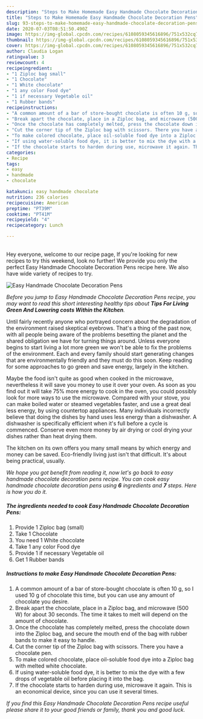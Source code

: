 ```yaml
---
description: "Steps to Make Homemade Easy Handmade Chocolate Decoration Pens"
title: "Steps to Make Homemade Easy Handmade Chocolate Decoration Pens"
slug: 93-steps-to-make-homemade-easy-handmade-chocolate-decoration-pens
date: 2020-07-03T08:51:50.490Z
image: https://img-global.cpcdn.com/recipes/6108059345616896/751x532cq70/easy-handmade-chocolate-decoration-pens-recipe-main-photo.jpg
thumbnail: https://img-global.cpcdn.com/recipes/6108059345616896/751x532cq70/easy-handmade-chocolate-decoration-pens-recipe-main-photo.jpg
cover: https://img-global.cpcdn.com/recipes/6108059345616896/751x532cq70/easy-handmade-chocolate-decoration-pens-recipe-main-photo.jpg
author: Claudia Logan
ratingvalue: 3
reviewcount: 4
recipeingredient:
- "1 Ziploc bag small"
- "1 Chocolate"
- "1 White chocolate"
- "1 any color Food dye"
- "1 if necessary Vegetable oil"
- "1 Rubber bands"
recipeinstructions:
- "A common amount of a bar of store-bought chocolate is often 10 g, so I used 10 g of chocolate this time, but you can use any amount of chocolate you desire."
- "Break apart the chocolate, place in a Ziploc bag, and microwave (500 W) for about 30 seconds. The time it takes to melt will depend on the amount of chocolate."
- "Once the chocolate has completely melted, press the chocolate down into the Ziploc bag, and secure the mouth end of the bag with rubber bands to make it easy to handle."
- "Cut the corner tip of the Ziploc bag with scissors. There you have a chocolate pen."
- "To make colored chocolate, place oil-soluble food dye into a Ziploc bag with melted white chocolate."
- "If using water-soluble food dye, it is better to mix the dye with a few drops of vegetable oil before placing it into the bag."
- "If the chocolate starts to harden during use, microwave it again. This is an economical device, since you can use it several times."
categories:
- Recipe
tags:
- easy
- handmade
- chocolate

katakunci: easy handmade chocolate 
nutrition: 236 calories
recipecuisine: American
preptime: "PT39M"
cooktime: "PT41M"
recipeyield: "4"
recipecategory: Lunch

---
```

<br>
Hey everyone, welcome to our recipe page, If you're looking for new recipes to try this weekend, look no further! We provide you only the perfect Easy Handmade Chocolate Decoration Pens recipe here. We also have wide variety of recipes to try.
<br>


![Easy Handmade Chocolate Decoration Pens](https://img-global.cpcdn.com/recipes/6108059345616896/751x532cq70/easy-handmade-chocolate-decoration-pens-recipe-main-photo.jpg)

<i>Before you jump to Easy Handmade Chocolate Decoration Pens recipe, you may want to read this short interesting healthy tips about 
<strong>Tips For Living Green And Lowering costs Within the Kitchen</strong>.</i>
</br>

Until fairly recently anyone who portrayed concern about the degradation of the environment raised skeptical eyebrows. That's a thing of the past now, with all people being aware of the problems besetting the planet and the shared obligation we have for turning things around. Unless everyone begins to start living a lot more green we won't be able to fix the problems of the environment. Each and every family should start generating changes that are environmentally friendly and they must do this soon. Keep reading for some approaches to go green and save energy, largely in the kitchen.

Maybe the food isn't quite as good when cooked in the microwave, nevertheless it will save you money to use it over your oven. As soon as you find out it will take 75% more energy to cook in the oven, you could possibly look for more ways to use the microwave. Compared with your stove, you can make boiled water or steamed vegetables faster, and use a great deal less energy, by using countertop appliances. Many individuals incorrectly believe that doing the dishes by hand uses less energy than a dishwasher. A dishwasher is specifically efficient when it's full before a cycle is commenced. Conserve even more money by air drying or cool drying your dishes rather than heat drying them.

The kitchen on its own offers you many small means by which energy and money can be saved. Eco-friendly living just isn't that difficult. It's about being practical, usually.


<i>We hope you got benefit from reading it, now let's go back to easy handmade chocolate decoration pens recipe. You can cook easy handmade chocolate decoration pens using <strong>6</strong> ingredients and <strong>7</strong> steps. Here is how you do it.
</i>

##### The ingredients needed to cook Easy Handmade Chocolate Decoration Pens:

1. Provide 1 Ziploc bag (small)
1. Take 1 Chocolate
1. You need 1 White chocolate
1. Take 1 any color Food dye
1. Provide 1 if necessary Vegetable oil
1. Get 1 Rubber bands


##### Instructions to make Easy Handmade Chocolate Decoration Pens:

1. A common amount of a bar of store-bought chocolate is often 10 g, so I used 10 g of chocolate this time, but you can use any amount of chocolate you desire.
1. Break apart the chocolate, place in a Ziploc bag, and microwave (500 W) for about 30 seconds. The time it takes to melt will depend on the amount of chocolate.
1. Once the chocolate has completely melted, press the chocolate down into the Ziploc bag, and secure the mouth end of the bag with rubber bands to make it easy to handle.
1. Cut the corner tip of the Ziploc bag with scissors. There you have a chocolate pen.
1. To make colored chocolate, place oil-soluble food dye into a Ziploc bag with melted white chocolate.
1. If using water-soluble food dye, it is better to mix the dye with a few drops of vegetable oil before placing it into the bag.
1. If the chocolate starts to harden during use, microwave it again. This is an economical device, since you can use it several times.


<i>If you find this Easy Handmade Chocolate Decoration Pens recipe useful please share it to your good friends or family, thank you and good luck.</i>
